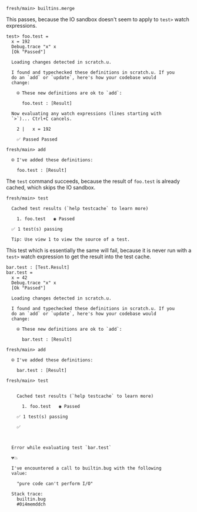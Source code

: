 ``` ucm :hide
fresh/main> builtins.merge
```

This passes, because the IO sandbox doesn't seem to apply to `test>` watch expressions.

``` unison
test> foo.test =
  x = 192
  Debug.trace "x" x
  [Ok "Passed"]
```

``` ucm :added-by-ucm
  Loading changes detected in scratch.u.

  I found and typechecked these definitions in scratch.u. If you
  do an `add` or `update`, here's how your codebase would
  change:

    ⍟ These new definitions are ok to `add`:
    
      foo.test : [Result]

  Now evaluating any watch expressions (lines starting with
  `>`)... Ctrl+C cancels.

    2 |   x = 192
    
    ✅ Passed Passed
```

``` ucm
fresh/main> add

  ⍟ I've added these definitions:

    foo.test : [Result]
```

The `test` command succeeds, because the result of `foo.test` is already cached, which skips the IO sandbox.

``` ucm
fresh/main> test

  Cached test results (`help testcache` to learn more)

    1. foo.test   ◉ Passed

  ✅ 1 test(s) passing

  Tip: Use view 1 to view the source of a test.
```

This test which is essentially the same will fail, because it is never run with a `test>` watch expression to get the result into the test cache.

``` unison
bar.test : [Test.Result]
bar.test =
  x = 42
  Debug.trace "x" x
  [Ok "Passed"]
```

``` ucm :added-by-ucm
  Loading changes detected in scratch.u.

  I found and typechecked these definitions in scratch.u. If you
  do an `add` or `update`, here's how your codebase would
  change:

    ⍟ These new definitions are ok to `add`:
    
      bar.test : [Result]
```

``` ucm
fresh/main> add

  ⍟ I've added these definitions:

    bar.test : [Result]
```

``` ucm :error
fresh/main> test

    
    Cached test results (`help testcache` to learn more)
    
      1. foo.test   ◉ Passed
    
    ✅ 1 test(s) passing
    
    ✅  



  Error while evaluating test `bar.test`

  💔💥

  I've encountered a call to builtin.bug with the following
  value:

    "pure code can't perform I/O"

  Stack trace:
    builtin.bug
    #0i4memddch
```
